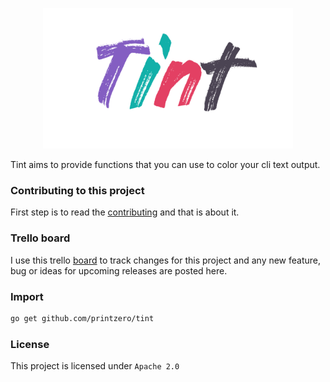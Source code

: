 <p align="center">
    <img src="https://raw.githubusercontent.com/printzero/tint/master/assets/tint_logo.png" width="400" height="225">
</p>

Tint aims to provide functions that you can use to color your cli text output.

### Contributing to this project

First step is to read the [contributing](https://github.com/printzero/tint/blob/master/CONTIBUTING.md) and that is about it.

### Trello board

I use this trello [board](https://trello.com/b/Nqbp6qaQ/tint-development-roadmap) to track changes for this project and any new feature, bug or ideas for upcoming releases are posted here.

### Import

```bash
go get github.com/printzero/tint
```

### License

This project is licensed under `Apache 2.0`
